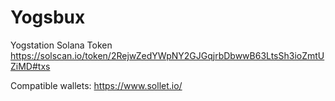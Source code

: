 # Yogsbux

Yogstation Solana Token
https://solscan.io/token/2RejwZedYWpNY2GJGqjrbDbwwB63LtsSh3ioZmtUZiMD#txs
 
Compatible wallets:
https://www.sollet.io/
